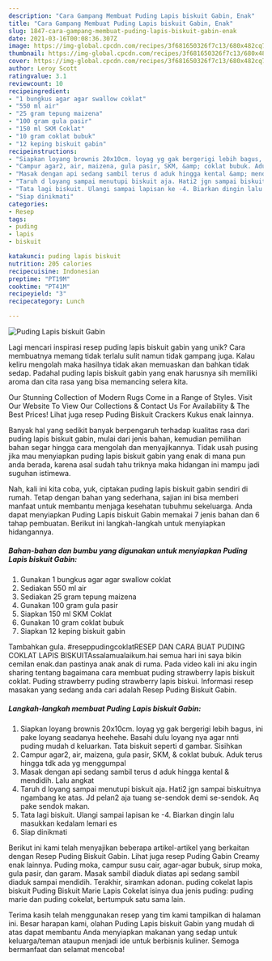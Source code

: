```yaml
---
description: "Cara Gampang Membuat Puding Lapis biskuit Gabin, Enak"
title: "Cara Gampang Membuat Puding Lapis biskuit Gabin, Enak"
slug: 1847-cara-gampang-membuat-puding-lapis-biskuit-gabin-enak
date: 2021-03-16T00:08:36.307Z
image: https://img-global.cpcdn.com/recipes/3f681650326f7c13/680x482cq70/puding-lapis-biskuit-gabin-foto-resep-utama.jpg
thumbnail: https://img-global.cpcdn.com/recipes/3f681650326f7c13/680x482cq70/puding-lapis-biskuit-gabin-foto-resep-utama.jpg
cover: https://img-global.cpcdn.com/recipes/3f681650326f7c13/680x482cq70/puding-lapis-biskuit-gabin-foto-resep-utama.jpg
author: Leroy Scott
ratingvalue: 3.1
reviewcount: 10
recipeingredient:
- "1 bungkus agar agar swallow coklat"
- "550 ml air"
- "25 gram tepung maizena"
- "100 gram gula pasir"
- "150 ml SKM Coklat"
- "10 gram coklat bubuk"
- "12 keping biskuit gabin"
recipeinstructions:
- "Siapkan loyang brownis 20x10cm. loyag yg gak bergerigi lebih bagus, ini pake loyang seadanya heehehe. Basahi dulu loyang nya agar nnti puding mudah d keluarkan. Tata biskuit seperti d gambar. Sisihkan"
- "Campur agar2, air, maizena, gula pasir, SKM, &amp; coklat bubuk. Aduk terus hingga tdk ada yg menggumpal"
- "Masak dengan api sedang sambil terus d aduk hingga kental &amp; mendidih. Lalu angkat"
- "Taruh d loyang sampai menutupi biskuit aja. Hati2 jgn sampai biskuitnya ngambang ke atas. Jd pelan2 aja tuang se-sendok demi se-sendok. Aq pake sendok makan."
- "Tata lagi biskuit. Ulangi sampai lapisan ke -4. Biarkan dingin lalu masukkan kedalam lemari es"
- "Siap dinikmati"
categories:
- Resep
tags:
- puding
- lapis
- biskuit

katakunci: puding lapis biskuit 
nutrition: 205 calories
recipecuisine: Indonesian
preptime: "PT19M"
cooktime: "PT41M"
recipeyield: "3"
recipecategory: Lunch

---
```



![Puding Lapis biskuit Gabin](https://img-global.cpcdn.com/recipes/3f681650326f7c13/680x482cq70/puding-lapis-biskuit-gabin-foto-resep-utama.jpg)

Lagi mencari inspirasi resep puding lapis biskuit gabin yang unik? Cara membuatnya memang tidak terlalu sulit namun tidak gampang juga. Kalau keliru mengolah maka hasilnya tidak akan memuaskan dan bahkan tidak sedap. Padahal puding lapis biskuit gabin yang enak harusnya sih memiliki aroma dan cita rasa yang bisa memancing selera kita.

Our Stunning Collection of Modern Rugs Come in a Range of Styles. Visit Our Website To View Our Collections &amp; Contact Us For Availability &amp; The Best Prices! Lihat juga resep Puding Biskuit Crackers Kukus enak lainnya.

Banyak hal yang sedikit banyak berpengaruh terhadap kualitas rasa dari puding lapis biskuit gabin, mulai dari jenis bahan, kemudian pemilihan bahan segar hingga cara mengolah dan menyajikannya. Tidak usah pusing jika mau menyiapkan puding lapis biskuit gabin yang enak di mana pun anda berada, karena asal sudah tahu triknya maka hidangan ini mampu jadi suguhan istimewa.


Nah, kali ini kita coba, yuk, ciptakan puding lapis biskuit gabin sendiri di rumah. Tetap dengan bahan yang sederhana, sajian ini bisa memberi manfaat untuk membantu menjaga kesehatan tubuhmu sekeluarga. Anda dapat menyiapkan Puding Lapis biskuit Gabin memakai 7 jenis bahan dan 6 tahap pembuatan. Berikut ini langkah-langkah untuk menyiapkan hidangannya.

<!--inarticleads1-->

##### Bahan-bahan dan bumbu yang digunakan untuk menyiapkan Puding Lapis biskuit Gabin:

1. Gunakan 1 bungkus agar agar swallow coklat
1. Sediakan 550 ml air
1. Sediakan 25 gram tepung maizena
1. Gunakan 100 gram gula pasir
1. Siapkan 150 ml SKM Coklat
1. Gunakan 10 gram coklat bubuk
1. Siapkan 12 keping biskuit gabin


Tambahkan gula. #reseppudingcoklatRESEP DAN CARA BUAT PUDING COKLAT LAPIS BISKUITAssalamualaikum.hai semua hari ini saya bikin cemilan enak.dan pastinya anak anak di ruma. Pada video kali ini aku ingin sharing tentang bagaimana cara membuat puding strawberry lapis biskuit coklat. Puding strawberry puding strawberry lapis biskui. Informasi resep masakan yang sedang anda cari adalah Resep Puding Biskuit Gabin. 

<!--inarticleads2-->

##### Langkah-langkah membuat Puding Lapis biskuit Gabin:

1. Siapkan loyang brownis 20x10cm. loyag yg gak bergerigi lebih bagus, ini pake loyang seadanya heehehe. Basahi dulu loyang nya agar nnti puding mudah d keluarkan. Tata biskuit seperti d gambar. Sisihkan
1. Campur agar2, air, maizena, gula pasir, SKM, &amp; coklat bubuk. Aduk terus hingga tdk ada yg menggumpal
1. Masak dengan api sedang sambil terus d aduk hingga kental &amp; mendidih. Lalu angkat
1. Taruh d loyang sampai menutupi biskuit aja. Hati2 jgn sampai biskuitnya ngambang ke atas. Jd pelan2 aja tuang se-sendok demi se-sendok. Aq pake sendok makan.
1. Tata lagi biskuit. Ulangi sampai lapisan ke -4. Biarkan dingin lalu masukkan kedalam lemari es
1. Siap dinikmati


Berikut ini kami telah menyajikan beberapa artikel-artikel yang berkaitan dengan Resep Puding Biskuit Gabin. Lihat juga resep Puding Gabin Creamy enak lainnya. Puding moka, campur susu cair, agar-agar bubuk, sirup moka, gula pasir, dan garam. Masak sambil diaduk diatas api sedang sambil diaduk sampai mendidih. Terakhir, siramkan adonan. puding cokelat lapis biskuit Puding Biskuit Marie Lapis Cokelat isinya dua jenis puding: puding marie dan puding cokelat, bertumpuk satu sama lain. 

Terima kasih telah menggunakan resep yang tim kami tampilkan di halaman ini. Besar harapan kami, olahan Puding Lapis biskuit Gabin yang mudah di atas dapat membantu Anda menyiapkan makanan yang sedap untuk keluarga/teman ataupun menjadi ide untuk berbisnis kuliner. Semoga bermanfaat dan selamat mencoba!
